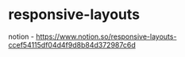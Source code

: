 # responsive-layouts

notion - https://www.notion.so/responsive-layouts-ccef54115df04d4f9d8b84d372987c6d
